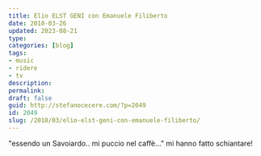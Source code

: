 ```yaml
---
title: Elio ELST GENI con Emanuele Filiberto
date: 2010-03-26
updated: 2023-08-21
type: 
categories: [blog]
tags:
- music
- ridere
- tv
description: 
permalink: 
draft: false
guid: http://stefanocecere.com/?p=2049
id: 2049
slug: /2010/03/elio-elst-geni-con-emanuele-filiberto/
---
```


"essendo un Savoiardo.. mi puccio nel caffè…" mi hanno fatto schiantare!